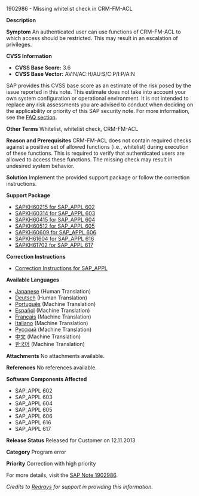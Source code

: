 1902986 - Missing whitelist check in CRM-FM-ACL

**Description**

**Symptom**
An authenticated user can use functions of CRM-FM-ACL to which access should be restricted. This may result in an escalation of privileges.

**CVSS Information**
- **CVSS Base Score:** 3.6
- **CVSS Base Vector:** AV:N/AC:H/AU:S/C:P/I:P/A:N

SAP provides this CVSS base score as an estimate of the risk posed by the issue reported in this note. This estimate does not take into account your own system configuration or operational environment. It is not intended to replace any risk assessments you are advised to conduct when deciding on the applicability or priority of this SAP security note. For more information, see the [FAQ section](https://me.sap.com/securitynotes/).

**Other Terms**
Whitelist, whitelist check, CRM-FM-ACL

**Reason and Prerequisites**
CRM-FM-ACL does not contain required checks against a positive set of allowed functions (i.e., whitelist) during execution of these functions. This is required to verify that authenticated users are allowed to access these functions. The missing check may result in undesired system behavior.

**Solution**
Implement the provided support package or follow the correction instructions.

**Support Package**
- [SAPKH60215 for SAP_APPL 602](https://me.sap.com/supportpackage/SAPKH60215)
- [SAPKH60314 for SAP_APPL 603](https://me.sap.com/supportpackage/SAPKH60314)
- [SAPKH60415 for SAP_APPL 604](https://me.sap.com/supportpackage/SAPKH60415)
- [SAPKH60512 for SAP_APPL 605](https://me.sap.com/supportpackage/SAPKH60512)
- [SAPKH60609 for SAP_APPL 606](https://me.sap.com/supportpackage/SAPKH60609)
- [SAPKH61604 for SAP_APPL 616](https://me.sap.com/supportpackage/SAPKH61604)
- [SAPKH61702 for SAP_APPL 617](https://me.sap.com/supportpackage/SAPKH61702)

**Correction Instructions**
- [Correction Instructions for SAP_APPL](https://me.sap.com/corrins/0001902986/1)

**Available Languages**
- [Japanese](https://me.sap.com/notes/0001902986/J) (Human Translation)
- [Deutsch](https://me.sap.com/notes/0001902986/D) (Human Translation)
- [Português](https://me.sap.com/notes/0001902986/P) (Machine Translation)
- [Español](https://me.sap.com/notes/0001902986/S) (Machine Translation)
- [Français](https://me.sap.com/notes/0001902986/F) (Machine Translation)
- [Italiano](https://me.sap.com/notes/0001902986/I) (Machine Translation)
- [Русский](https://me.sap.com/notes/0001902986/R) (Machine Translation)
- [中文](https://me.sap.com/notes/0001902986/1) (Machine Translation)
- [한국어](https://me.sap.com/notes/0001902986/3) (Machine Translation)

**Attachments**
No attachments available.

**References**
No references available.

**Software Components Affected**
- SAP_APPL 602
- SAP_APPL 603
- SAP_APPL 604
- SAP_APPL 605
- SAP_APPL 606
- SAP_APPL 616
- SAP_APPL 617

**Release Status**
Released for Customer on 12.11.2013

**Category**
Program error

**Priority**
Correction with high priority

For more details, visit the [SAP Note 1902986](https://me.sap.com/notes/1902986).

*Credits to [Redrays](https://redrays.io) for support in providing this information.*